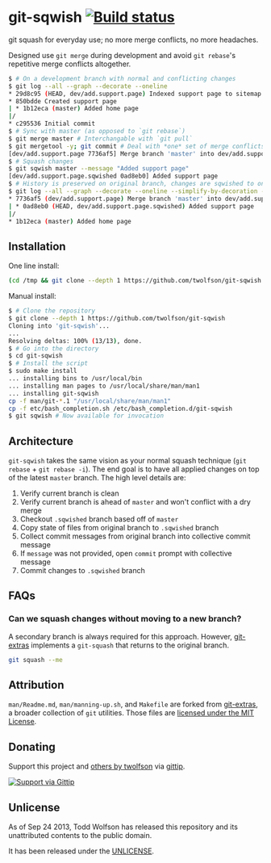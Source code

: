 # git-sqwish [![Build status](https://travis-ci.org/twolfson/git-sqwish.png?branch=master)](https://travis-ci.org/twolfson/git-sqwish)

git squash for everyday use; no more merge conflicts, no more headaches.

Designed use `git merge` during development and avoid `git rebase`'s repetitive merge conflicts altogether.

```bash
$ # On a development branch with normal and conflicting changes
$ git log --all --graph --decorate --oneline
* 29d8c95 (HEAD, dev/add.support.page) Indexed support page to sitemap
* 850bdde Created support page
| * 1b12eca (master) Added home page
|/
* c295536 Initial commit
$ # Sync with master (as opposed to `git rebase`)
$ git merge master # Interchangable with `git pull`
$ git mergetool -y; git commit # Deal with *one* set of merge conflicts
[dev/add.support.page 7736af5] Merge branch 'master' into dev/add.support.page
$ # Squash changes
$ git sqwish master --message "Added support page"
[dev/add.support.page.sqwished 0ad8eb0] Added support page
$ # History is preserved on original branch, changes are sqwished to one commit
$ git log --all --graph --decorate --oneline --simplify-by-decoration -n 3
* 7736af5 (dev/add.support.page) Merge branch 'master' into dev/add.support.page
| * 0ad8eb0 (HEAD, dev/add.support.page.sqwished) Added support page
|/
* 1b12eca (master) Added home page
```

## Installation
One line install:

```bash
(cd /tmp && git clone --depth 1 https://github.com/twolfson/git-sqwish && cd git-sqwish && sudo make install)
```

Manual install:

```bash
$ # Clone the repository
$ git clone --depth 1 https://github.com/twolfson/git-sqwish
Cloning into 'git-sqwish'...
...
Resolving deltas: 100% (13/13), done.
$ # Go into the directory
$ cd git-sqwish
$ # Install the script
$ sudo make install
... installing bins to /usr/local/bin
... installing man pages to /usr/local/share/man/man1
... installing git-sqwish
cp -f man/git-*.1 "/usr/local/share/man/man1"
cp -f etc/bash_completion.sh /etc/bash_completion.d/git-sqwish
$ git sqwish # Now available for invocation
```

## Architecture
`git-sqwish` takes the same vision as your normal squash technique (`git rebase` + `git rebase -i`). The end goal is to have all applied changes on top of the latest `master` branch. The high level details are:

1. Verify current branch is clean
2. Verify current branch is ahead of `master` and won't conflict with a dry merge
3. Checkout `.sqwished` branch based off of `master`
4. Copy state of files from original branch to `.sqwished` branch
5. Collect commit messages from original branch into collective commit message
6. If `message` was not provided, open `commit` prompt with collective message
7. Commit changes to `.sqwished` branch

## FAQs
### Can we squash changes without moving to a new branch?
A secondary branch is always required for this approach. However, [git-extras][] implements a `git-squash` that returns to the original branch.

```bash
git squash --me
```

## Attribution
`man/Readme.md`, `man/manning-up.sh`, and `Makefile` are forked from [git-extras][], a broader collection of `git` utilities. Those files are [licensed under the MIT License][git-extras-license].

[git-extras]: https://github.com/visionmedia/git-extras
[git-extras-license]: https://github.com/visionmedia/git-extras/blob/a55cc84a1145936535e00153ac4cdd6a1f6812cc/LICENSE

## Donating
Support this project and [others by twolfson][gittip] via [gittip][].

[![Support via Gittip][gittip-badge]][gittip]

[gittip-badge]: https://rawgithub.com/twolfson/gittip-badge/master/dist/gittip.png
[gittip]: https://www.gittip.com/twolfson/

## Unlicense
As of Sep 24 2013, Todd Wolfson has released this repository and its unattributed contents to the public domain.

It has been released under the [UNLICENSE][].

[UNLICENSE]: UNLICENSE

